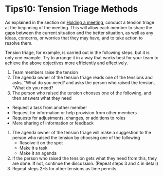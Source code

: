 # Tips10: Tension Triage Methods

As explained in the section on [Holding a meeting](../tutorial/section3-2.md), conduct a tension triage at the beginning of the meeting. This will allow each member to share the gaps between the current situation and the better situation, as well as any ideas, concerns, or worries that they may have, and to take action to resolve them.

Tension triage, for example, is carried out in the following steps, but it is only one example. Try to arrange it in a way that works best for your team to achieve the above objectives more efficiently and effectively.

1. Team members raise the tension
2. The agenda owner of the tension triage reads one of the tensions and asks, "What do you need? and asks the person who raised the tension, "What do you need?
3. The person who raised the tension chooses one of the following, and then answers what they need

* Request a task from another member
* Request for information or help provision from other members
* Requests for adjustments, changes, or additions to roles
* Mere sharing of information or feedback

1. The agenda owner of the tension triage will make a suggestion to the person who raised the tension by choosing one of the following
   * Resolve it on the spot
   * Make it a task
   * Make it an agenda
2. If the person who raised the tension gets what they need from this, they are done. If not, continue the discussion. (Repeat steps 3 and 4 in detail)
3. Repeat steps 2\~5 for other tensions as time permits.
